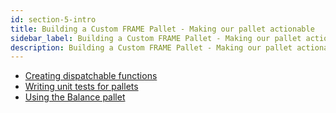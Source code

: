 ```yaml
---
id: section-5-intro
title: Building a Custom FRAME Pallet - Making our pallet actionable
sidebar_label: Building a Custom FRAME Pallet - Making our pallet actionable
description: Building a Custom FRAME Pallet - Making our pallet actionable
---
```


- [Creating dispatchable functions](./dispatchable.md)
- [Writing unit tests for pallets](./unit-tests.md)
- [Using the Balance pallet](./coupling-balances.md)